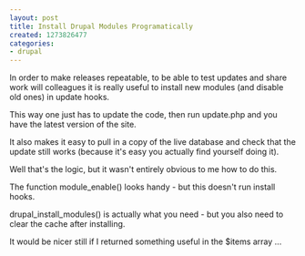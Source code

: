 ```yaml
---
layout: post
title: Install Drupal Modules Programatically
created: 1273826477
categories:
- drupal
---
```

In order to make releases repeatable, to be able to test updates and share work will colleagues it is really useful to install new modules (and disable old ones) in update hooks.

This way one just has to update the code, then run update.php and you have the latest version of the site.

It also makes it easy to pull in a copy of the live database and check that the update still works (because it's easy you actually find yourself doing it).

Well that's the logic, but it wasn't entirely obvious to me how to do this. 

The function module_enable() looks handy - but this doesn't run install hooks.

drupal_install_modules() is actually what you need - but you also need to clear the cache after installing.

<?php

function mymodule_update_6103(){
	$items = array();
	drupal_install_modules(array( 'path_redirect', 'tagadelic'));
	module_disable(array('oldmodule'));
	drupal_flush_all_caches();
	return $items;
}

?>

It would be nicer still if I returned something useful in the $items array ...

